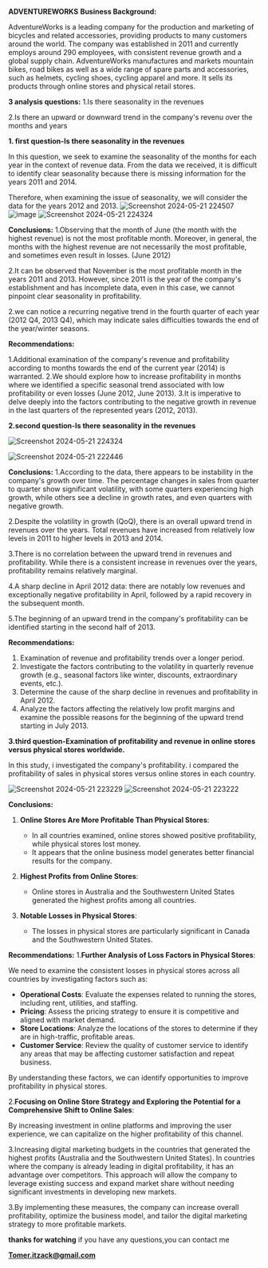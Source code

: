 **ADVENTUREWORKS**
**Business Background:**

AdventureWorks is a leading company for the production and marketing of bicycles and related accessories, providing products to many customers around the world.
The company was established in 2011 and currently employs around 290 employees, with consistent revenue growth and a global supply chain.
AdventureWorks manufactures and markets mountain bikes, road bikes as well as a wide range of spare parts and accessories, such as helmets, cycling shoes, cycling apparel and more.
It sells its products through online stores and physical retail stores.


**3 analysis questions:**
1.Is there seasonality in the revenues

2.Is there an upward or downward trend in the company's revenu over the months and years




**1. first question-Is there seasonality in the revenues**

In this question, we seek to examine the seasonality of the months for each year in the context of revenue data. From the data we received, it is difficult to identify clear seasonality because there is missing information for the years 2011 and 2014.

Therefore, when examining the issue of seasonality, we will consider the data for the years 2012 and 2013.
![Screenshot 2024-05-21 224507](https://github.com/tomerItzack/adventureWorks-Analysis/assets/117035943/cb972acd-7905-49bc-bc61-4cb5d6c062b6)
![image](https://github.com/tomerItzack/adventureWorks/assets/117035943/75ef6cb9-b05e-4194-b960-3c20f6973710)
![Screenshot 2024-05-21 224324](https://github.com/tomerItzack/adventureWorks-Analysis/assets/117035943/08f0e2ee-7d3f-45e1-adc3-ab6803be0f19)





**Conclusions:**
1.Observing that the month of June (the month with the highest revenue) is not the most profitable month. Moreover, in general, the months with the highest revenue are not necessarily the most profitable, and sometimes even result in losses. (June 2012)

2.It can be observed that November is the most profitable month in the years 2011 and 2013. However, since 2011 is the year of the company's establishment and has incomplete data, even in this case, we cannot pinpoint clear seasonality in profitability.

2.we can notice a recurring negative trend in the fourth quarter of each year (2012 Q4, 2013 Q4), which may indicate sales difficulties towards the end of the year/winter seasons.

**Recommendations:**

1.Additional examination of the company's revenue and profitability according to months towards the end of the current year (2014) is warranted.
2.We should explore how to increase profitability in months where we identified a specific seasonal trend associated with low profitability or even losses (June 2012, June 2013).
3.It is imperative to delve deeply into the factors contributing to the negative growth in revenue in the last quarters of the represented years (2012, 2013).




**2.second question-Is there seasonality in the revenues**

![Screenshot 2024-05-21 224324](https://github.com/tomerItzack/adventureWorks-Analysis/assets/117035943/c14afa1a-49cb-4361-8202-fd8e74e712c7)

![Screenshot 2024-05-21 222446](https://github.com/tomerItzack/adventureWorks/assets/117035943/7a9ec5a9-723f-4ec4-b78c-547d8e53568b)



**Conclusions:**
1.According to the data, there appears to be instability in the company's growth over time. The percentage changes in sales from quarter to quarter show significant volatility, with some quarters experiencing high growth, while others see a decline in growth rates, and even quarters with negative growth.

2.Despite the volatility in growth (QoQ), there is an overall upward trend in revenues over the years. Total revenues have increased from relatively low levels in 2011 to higher levels in 2013 and 2014.

3.There is no correlation between the upward trend in revenues and profitability. While there is a consistent increase in revenues over the years, profitability remains relatively marginal.

4.A sharp decline in April 2012 data: there are notably low revenues and exceptionally negative profitability in April, followed by a rapid recovery in the subsequent month.

5.The beginning of an upward trend in the company's profitability can be identified starting in the second half of 2013.



**Recommendations:**
1. Examination of revenue and profitability trends over a longer period.
2. Investigate the factors contributing to the volatility in quarterly revenue growth (e.g., seasonal factors like winter, discounts, extraordinary events, etc.).
3. Determine the cause of the sharp decline in revenues and profitability in April 2012.
4. Analyze the factors affecting the relatively low profit margins and examine the possible reasons for the beginning of the upward trend starting in July 2013.



**3.third question-Examination of profitability and revenue in online stores versus physical stores worldwide.**


In this study, i investigated the company's profitability. i compared the profitability of sales in physical stores versus online stores in each country.

![Screenshot 2024-05-21 223229](https://github.com/tomerItzack/adventureWorks/assets/117035943/56217577-8828-49c0-830a-cccf31c72117)
![Screenshot 2024-05-21 223222](https://github.com/tomerItzack/adventureWorks/assets/117035943/6b05302b-ae71-4870-9b0c-6c45b2a7cb36)

**Conclusions:**
1. **Online Stores Are More Profitable Than Physical Stores**:
    - In all countries examined, online stores showed positive profitability, while physical stores lost money.
    - It appears that the online business model generates better financial results for the company.

2. **Highest Profits from Online Stores**:
    - Online stores in Australia and the Southwestern United States generated the highest profits among all countries.

3. **Notable Losses in Physical Stores**:
    - The losses in physical stores are particularly significant in Canada and the Southwestern United States.



**Recommendations:**
1.**Further Analysis of Loss Factors in Physical Stores**:

We need to examine the consistent losses in physical stores across all countries by investigating factors such as:

- **Operational Costs**: Evaluate the expenses related to running the stores, including rent, utilities, and staffing.
- **Pricing**: Assess the pricing strategy to ensure it is competitive and aligned with market demand.
- **Store Locations**: Analyze the locations of the stores to determine if they are in high-traffic, profitable areas.
- **Customer Service**: Review the quality of customer service to identify any areas that may be affecting customer satisfaction and repeat business.

By understanding these factors, we can identify opportunities to improve profitability in physical stores.

2.**Focusing on Online Store Strategy and Exploring the Potential for a Comprehensive Shift to Online Sales**:

By increasing investment in online platforms and improving the user experience, we can capitalize on the higher profitability of this channel.

3.Increasing digital marketing budgets in the countries that generated the highest profits (Australia and the Southwestern United States). In countries where the company is already leading in digital profitability, it has an advantage over competitors. This approach will allow the company to leverage existing success and expand market share without needing significant investments in developing new markets.

3.By implementing these measures, the company can increase overall profitability, optimize the business model, and tailor the digital marketing strategy to more profitable markets.








**thanks for watching**
if you have any questions,you can contact me

**Tomer.itzack@gmail.com**





































